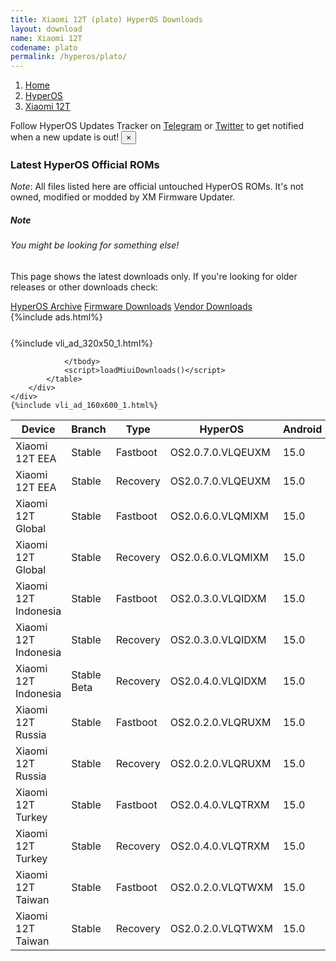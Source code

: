 ```yaml
---
title: Xiaomi 12T (plato) HyperOS Downloads
layout: download
name: Xiaomi 12T
codename: plato
permalink: /hyperos/plato/
---
```

<nav aria-label="breadcrumb">
    <ol class="breadcrumb">
        <li class="breadcrumb-item"><a href="/">Home</a></li>
        <li class="breadcrumb-item"><a href="/hyperos/">HyperOS</a></li>
        <li class="breadcrumb-item active" aria-current="page"><a href="/hyperos/plato/">Xiaomi 12T</a></li>
    </ol>
</nav>
<div class="alert alert-primary alert-dismissible fade show" role="alert">
    Follow HyperOS Updates Tracker on <a href="https://t.me/MIUIUpdatesTracker" class="alert-link">Telegram</a>
     or <a href="https://twitter.com/MiFwUpdater" class="alert-link">Twitter</a> to get notified when a new update is out!
    <button type="button" class="close" data-dismiss="alert" aria-label="Close">
        <span aria-hidden="true">&times;</span>
    </button>
</div>

### Latest HyperOS Official ROMs
*Note*: All files listed here are official untouched HyperOS ROMs. It's not owned, modified or modded by XM Firmware Updater.
<div class="card">
  <div class="card-body">
    <h5 class="card-title">Note</h5>
    <h6 class="card-subtitle mb-2 text-muted">You might be looking for something else!</h6>
    <p class="card-text">This page shows the latest downloads only.
     If you're looking for older releases or other downloads check:</p>
    <a href="/archive/hyperos/plato/" class="card-link">HyperOS Archive</a>
    <a href="/firmware/plato/" class="card-link">Firmware Downloads</a>
    <a href="/vendor/plato/" class="card-link">Vendor Downloads</a>
  </div>
</div>
{%include ads.html%}
<div class="row justify-content-center">
    <div class="col-10">
        <div class="table-responsive-md" style="margin-top: 25px;">
            {%include vli_ad_320x50_1.html%}
            <table id="miui" class="display dt-responsive nowrap compact table table-striped table-hover table-sm">
                <thead class="thead-dark">
                    <tr>
                        <th data-ref="device">Device</th>
                        <th data-ref="branch">Branch</th>
                        <th data-ref="type">Type</th>
                        <th data-ref="miui">HyperOS</th>
                        <th data-ref="android">Android</th>
                        <th data-ref="size">Size</th>
                        <th data-ref="size">Date</th>
                        <th data-ref="link">Link</th>
                    </tr>
                </thead>
                <tbody>
                <tr><td>Xiaomi 12T EEA</td><td>Stable</td><td>Fastboot</td><td>OS2.0.7.0.VLQEUXM</td><td>15.0</td><td>6.9 GB</td><td>2025-04-23</td><td><a href="/hyperos/plato/stable/OS2.0.7.0.VLQEUXM/">Download</a></td></tr>
<tr><td>Xiaomi 12T EEA</td><td>Stable</td><td>Recovery</td><td>OS2.0.7.0.VLQEUXM</td><td>15.0</td><td>5.8 GB</td><td>2025-04-30</td><td><a href="/hyperos/plato/stable/OS2.0.7.0.VLQEUXM/">Download</a></td></tr>
<tr><td>Xiaomi 12T Global</td><td>Stable</td><td>Fastboot</td><td>OS2.0.6.0.VLQMIXM</td><td>15.0</td><td>7.0 GB</td><td>2025-04-18</td><td><a href="/hyperos/plato/stable/OS2.0.6.0.VLQMIXM/">Download</a></td></tr>
<tr><td>Xiaomi 12T Global</td><td>Stable</td><td>Recovery</td><td>OS2.0.6.0.VLQMIXM</td><td>15.0</td><td>5.7 GB</td><td>2025-04-30</td><td><a href="/hyperos/plato/stable/OS2.0.6.0.VLQMIXM/">Download</a></td></tr>
<tr><td>Xiaomi 12T Indonesia</td><td>Stable</td><td>Fastboot</td><td>OS2.0.3.0.VLQIDXM</td><td>15.0</td><td>6.7 GB</td><td>2025-04-14</td><td><a href="/hyperos/plato/stable/OS2.0.3.0.VLQIDXM/">Download</a></td></tr>
<tr><td>Xiaomi 12T Indonesia</td><td>Stable</td><td>Recovery</td><td>OS2.0.3.0.VLQIDXM</td><td>15.0</td><td>5.7 GB</td><td>2025-04-18</td><td><a href="/hyperos/plato/stable/OS2.0.3.0.VLQIDXM/">Download</a></td></tr>
<tr><td>Xiaomi 12T Indonesia</td><td>Stable Beta</td><td>Recovery</td><td>OS2.0.4.0.VLQIDXM</td><td>15.0</td><td>5.7 GB</td><td>2025-05-06</td><td><a href="/hyperos/plato/stable beta/OS2.0.4.0.VLQIDXM/">Download</a></td></tr>
<tr><td>Xiaomi 12T Russia</td><td>Stable</td><td>Fastboot</td><td>OS2.0.2.0.VLQRUXM</td><td>15.0</td><td>6.9 GB</td><td>2025-04-23</td><td><a href="/hyperos/plato/stable/OS2.0.2.0.VLQRUXM/">Download</a></td></tr>
<tr><td>Xiaomi 12T Russia</td><td>Stable</td><td>Recovery</td><td>OS2.0.2.0.VLQRUXM</td><td>15.0</td><td>5.7 GB</td><td>2025-04-30</td><td><a href="/hyperos/plato/stable/OS2.0.2.0.VLQRUXM/">Download</a></td></tr>
<tr><td>Xiaomi 12T Turkey</td><td>Stable</td><td>Fastboot</td><td>OS2.0.4.0.VLQTRXM</td><td>15.0</td><td>6.6 GB</td><td>2025-04-23</td><td><a href="/hyperos/plato/stable/OS2.0.4.0.VLQTRXM/">Download</a></td></tr>
<tr><td>Xiaomi 12T Turkey</td><td>Stable</td><td>Recovery</td><td>OS2.0.4.0.VLQTRXM</td><td>15.0</td><td>5.7 GB</td><td>2025-04-30</td><td><a href="/hyperos/plato/stable/OS2.0.4.0.VLQTRXM/">Download</a></td></tr>
<tr><td>Xiaomi 12T Taiwan</td><td>Stable</td><td>Fastboot</td><td>OS2.0.2.0.VLQTWXM</td><td>15.0</td><td>6.6 GB</td><td>2025-04-23</td><td><a href="/hyperos/plato/stable/OS2.0.2.0.VLQTWXM/">Download</a></td></tr>
<tr><td>Xiaomi 12T Taiwan</td><td>Stable</td><td>Recovery</td><td>OS2.0.2.0.VLQTWXM</td><td>15.0</td><td>5.6 GB</td><td>2025-04-30</td><td><a href="/hyperos/plato/stable/OS2.0.2.0.VLQTWXM/">Download</a></td></tr>

                </tbody>
                <script>loadMiuiDownloads()</script>
            </table>
        </div>
    </div>
    {%include vli_ad_160x600_1.html%}
</div>
